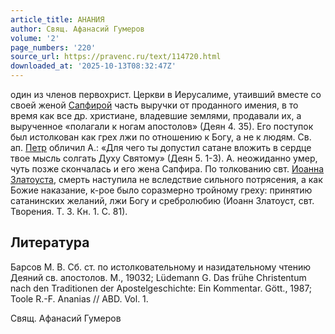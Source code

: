 ```yaml
---
article_title: АНАНИЯ
author: Свящ. Афанасий Гумеров
volume: '2'
page_numbers: '220'
source_url: https://pravenc.ru/text/114720.html
downloaded_at: '2025-10-13T08:32:47Z'
---
```


один из членов первохрист. Церкви в Иерусалиме, утаивший вместе со своей женой [Сапфирой](https://pravenc.ru/text/Сапфирой.html) часть выручки от проданного имения, в то время как все др. христиане, владевшие землями, продавали их, а вырученное «полагали к ногам апостолов» (Деян 4. 35). Его поступок был истолкован как грех лжи по отношению к Богу, а не к людям. Св. ап. [Петр](https://pravenc.ru/text/Петр.html) обличил А.: «Для чего ты допустил сатане вложить в сердце твое мысль солгать Духу Святому» (Деян 5. 1-3). А. неожиданно умер, чуть позже скончалась и его жена Сапфира. По толкованию свт. [Иоанна Златоуста](<https://pravenc.ru/text/Иоанн Златоуст.html>), смерть наступила не вследствие сильного потрясения, а как Божие наказание, к-рое было соразмерно тройному греху: принятию сатанинских желаний, лжи Богу и сребролюбию (Иоанн Златоуст, свт. Творения. Т. 3. Кн. 1. С. 81).

## Литература

Барсов М. В. Сб. ст. по истолковательному и назидательному чтению Деяний св. апостолов. М., 19032; Lüdemann G. Das frühe Christentum nach den Traditionen der Apostelgeschichte: Ein Kommentar. Gött., 1987; Toole R.-F. Ananias // ABD. Vol. 1.

Свящ. Афанасий Гумеров
